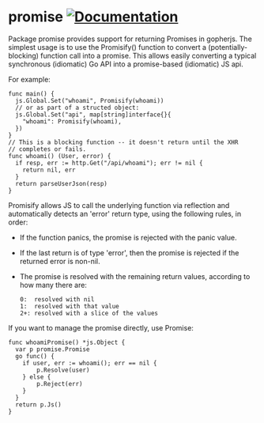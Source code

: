 # promise [![Documentation](https://img.shields.io/badge/godoc-reference-blue.svg?style=flat-square)](https://godoc.org/github.com/augustoroman/promise)

Package promise provides support for returning Promises in gopherjs.
The simplest usage is to use the Promisify() function to convert a
(potentially-blocking) function call into a promise.  This allows easily
converting a typical synchronous (idiomatic) Go API into a promise-based
(idiomatic) JS api.

For example:

    func main() {
      js.Global.Set("whoami", Promisify(whoami))
      // or as part of a structed object:
      js.Global.Set("api", map[string]interface{}{
        "whoami": Promisify(whoami),
      })
    }
    // This is a blocking function -- it doesn't return until the XHR
    // completes or fails.
    func whoami() (User, error) {
      if resp, err := http.Get("/api/whoami"); err != nil {
        return nil, err
      }
      return parseUserJson(resp)
    }

Promisify allows JS to call the underlying function via reflection and
automatically detects an 'error' return type, using the following rules, in
order:
  * If the function panics, the promise is rejected with the panic value.
  * If the last return is of type 'error', then the promise is rejected if
    the returned error is non-nil.
  * The promise is resolved with the remaining return values, according to
    how many there are:

        0:  resolved with nil
        1:  resolved with that value
        2+: resolved with a slice of the values

If you want to manage the promise directly, use Promise:

    func whoamiPromise() *js.Object {
      var p promise.Promise
      go func() {
      	if user, err := whoami(); err == nil {
      		p.Resolve(user)
      	} else {
      		p.Reject(err)
      	}
      }
      return p.Js()
    }

